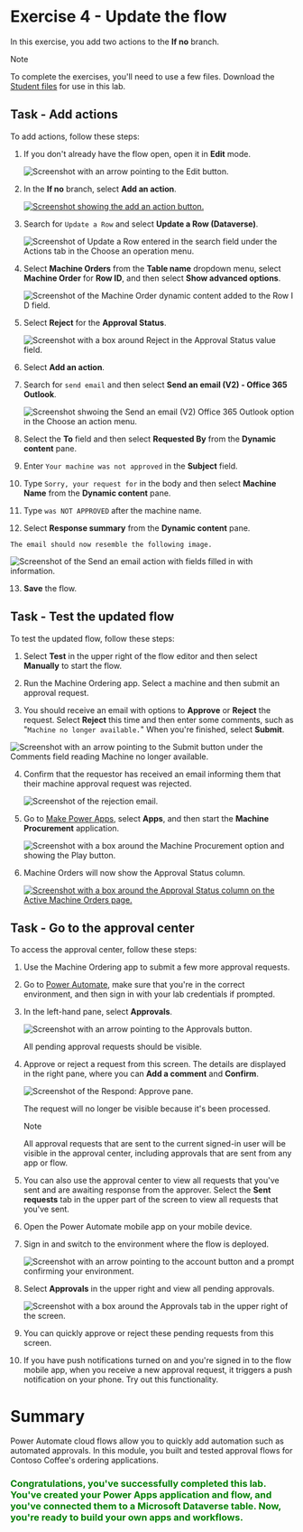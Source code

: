 
Exercise 4 - Update the flow
==========================

In this exercise, you add two actions to the **If no** branch.

Note

To complete the exercises, you'll need to use a few files. Download the [Student files](https://github.com/MicrosoftDocs/mslearn-developer-tools-power-platform/raw/master/in-a-day/AIAD/AppinADayStudentFiles.zip) for use in this lab.

Task - Add actions
------------------

To add actions, follow these steps:

1.  If you don't already have the flow open, open it in **Edit** mode.
    
    ![Screenshot with an arrow pointing to the Edit button.](media/edit3.png)
    
2.  In the **If no** branch, select **Add an action**.
    
    [![Screenshot showing the add an action button.](media/action-button.png)](media/action-button.png#lightbox)
    
3.  Search for `Update a Row` and select **Update a Row (Dataverse)**.
    
    ![Screenshot of Update a Row entered in the search field under the Actions tab in the Choose an operation menu.](media/operation.png)
    
4.  Select **Machine Orders** from the **Table name** dropdown menu, select **Machine Order** for **Row ID**, and then select **Show advanced options**.
    
    ![Screenshot of the Machine Order dynamic content added to the Row I D field.](media/row-id.png)
    
5.  Select **Reject** for the **Approval Status**.
    
    ![Screenshot with a box around Reject in the Approval Status value field.](media/reject.png)
    
6.  Select **Add an action**.
    
7.  Search for `send email` and then select **Send an email (V2) - Office 365 Outlook**.
    
    ![Screenshot shwoing the Send an email (V2) Office 365 Outlook option in the Choose an action menu.](media/send.png)
    
8.  Select the **To** field and then select **Requested By** from the **Dynamic content** pane.
    
9.  Enter `Your machine was not approved` in the **Subject** field.
    
10.  Type `Sorry, your request for` in the body and then select **Machine Name** from the **Dynamic content** pane.
    
11.  Type `was NOT APPROVED` after the machine name.
    
12.  Select **Response summary** from the **Dynamic content** pane.
    
    The email should now resemble the following image.
    
![Screenshot of the Send an email action with fields filled in with information.](media/subject.png)
    
13.  **Save** the flow.
    

Task - Test the updated flow
----------------------------

To test the updated flow, follow these steps:

1.  Select **Test** in the upper right of the flow editor and then select **Manually** to start the flow.
    
2.  Run the Machine Ordering app. Select a machine and then submit an approval request.
    
3.  You should receive an email with options to **Approve** or **Reject** the request. Select **Reject** this time and then enter some comments, such as "`Machine no longer available.`" When you're finished, select **Submit**.
    
![Screenshot with an arrow pointing to the Submit button under the Comments field reading Machine no longer available.](media/submit4.png)
    
4.  Confirm that the requestor has received an email informing them that their machine approval request was rejected.
    
    ![Screenshot of the rejection email.](media/rejection.png)
    
5.  Go to [Make Power Apps](https://make.powerapps.com/?azure-portal=true), select **Apps**, and then start the **Machine Procurement** application.
    
    ![Screenshot with a box around the Machine Procurement option and showing the Play button.](media/procurement.png)
    
6.  Machine Orders will now show the Approval Status column.
    
    [![Screenshot with a box around the Approval Status column on the Active Machine Orders page.](media/status.png)](media/status.png#lightbox)
    

Task - Go to the approval center
--------------------------------

To access the approval center, follow these steps:

1.  Use the Machine Ordering app to submit a few more approval requests.
    
2.  Go to [Power Automate](https://flow.microsoft.com/?azure-portal=true), make sure that you're in the correct environment, and then sign in with your lab credentials if prompted.
    
3.  In the left-hand pane, select **Approvals**.
    
    ![Screenshot with an arrow pointing to the Approvals button.](media/approvals-button.png)
    
    All pending approval requests should be visible.
    
4.  Approve or reject a request from this screen. The details are displayed in the right pane, where you can **Add a comment** and **Confirm**.
    
    ![Screenshot of the Respond: Approve pane.](media/respond.png)
    
    The request will no longer be visible because it's been processed.
    
    Note
    
    All approval requests that are sent to the current signed-in user will be visible in the approval center, including approvals that are sent from any app or flow.
    
5.  You can also use the approval center to view all requests that you've sent and are awaiting response from the approver. Select the **Sent requests** tab in the upper part of the screen to view all requests that you've sent.
    
6.  Open the Power Automate mobile app on your mobile device.
    
7.  Sign in and switch to the environment where the flow is deployed.
    
    ![Screenshot with an arrow pointing to the account button and a prompt confirming your environment.](media/confirm2.png)
    
8.  Select **Approvals** in the upper right and view all pending approvals.
    
    ![Screenshot with a box around the Approvals tab in the upper right of the screen.](media/pending.png)
    
9.  You can quickly approve or reject these pending requests from this screen.
    
10.  If you have push notifications turned on and you're signed in to the flow mobile app, when you receive a new approval request, it triggers a push notification on your phone. Try out this functionality.
    


Summary
=======

Power Automate cloud flows allow you to quickly add automation such as automated approvals. In this module, you built and tested approval flows for Contoso Coffee's ordering applications.


### <span style="color: green"> Congratulations, you've successfully completed this lab. You've created your Power Apps application and flow, and you've connected them to a Microsoft Dataverse table. Now, you're ready to build your own apps and workflows.</span>